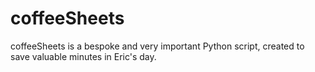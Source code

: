 # coffeeSheets

coffeeSheets is a bespoke and very important Python script, created to save valuable minutes in Eric's day.
